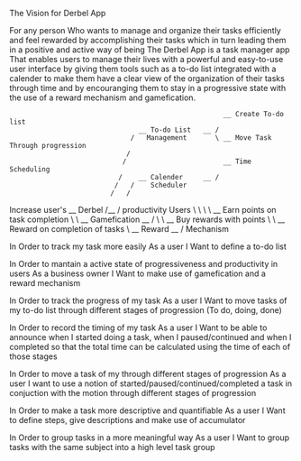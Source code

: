 The Vision for Derbel App


For any person
Who wants to manage and organize their tasks efficiently and feel
	rewarded by accomplishing their tasks which in turn leading 
	them in a positive and active way of being
The Derbel App is a task manager app
That enables users to manage their lives with a powerful and easy-to-use
	user interface by giving them tools such as a to-do list integrated
	with a calender to make them have a clear view of the organization
	of their tasks through time and by encouranging them to stay in a
	progressive state with the use of a reward mechanism and gamefication.



														 __ Create To-do list
								    __ To-do List 	__ /
								  /	  Management	   \ __ Move Task Through progression
								 /
								/						 __ Time Scheduling
							   /    __ Calender  	__ /
							  /   /    Scheduler
							 /   /
Increase user's  __  Derbel /__ /
productivity	 	 Users  \	\ 
							 \	 \ 						 __ Earn points on task completion
							  \	  \ __ Gamefication __ /
							   \					   \ __ Buy rewards with points
							   	\ 
								 \ 						 __ Reward on completion of tasks
								  \ __ Reward 		__ /
									   Mechanism 	   



In Order to track my task more easily
As a user
I Want to define a to-do list

In Order to mantain a active state of progressiveness and productivity
	in users
As a business owner
I Want to make use of gamefication and a reward mechanism

In Order to track the progress of my task
As a user
I Want to move tasks  of my to-do list through different stages
	of progression (To do, doing, done)

In Order to record the timing of my task
As a user
I Want to be able to announce when I started doing a task, when
	I paused/continued and when I completed so that the total time
	can be calculated using the time of each of those stages

In Order to move a task of my through different stages of progression
As a user
I want to use a notion of started/paused/continued/completed a task in
	conjuction with the motion through different stages of progression

In Order to make a task more descriptive and quantifiable
As a user
I Want to define steps, give descriptions and make use of accumulator

In Order to group tasks in a more meaningful way
As a user
I Want to group tasks with the same subject into a high level task group
